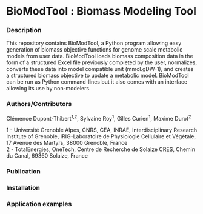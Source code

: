 # BioModTool : Biomass Modeling Tool

### Description

This repository contains BioModTool, a Python program allowing easy generation of biomass objective functions for genome scale metabolic models from user data. BioModTool loads biomass composition data in the form of a structured Excel file previously completed by the user, normalizes, converts these data into model compatible unit (mmol.gDW-1), and creates a structured biomass objective to update a metabolic model. BioModTool can be run as Python command-lines but it also comes with an interface allowing its use by non-modelers. 

### Authors/Contributors

Clémence Dupont-Thibert<sup>1,2</sup>, Sylvaine Roy<sup>1</sup>, Gilles Curien<sup>1</sup>, Maxime Durot<sup>2</sup>

1 - Université Grenoble Alpes, CNRS, CEA, INRAE, Interdisciplinary Research Institute of Grenoble, IRIG-Laboratoire de Physiologie Cellulaire et Végétale, 17 Avenue des Martyrs, 38000 Grenoble, France  
2 - TotalEnergies, OneTech, Centre de Recherche de Solaize CRES, Chemin du Canal, 69360 Solaize, France  

### Publication

### Installation

### Application examples